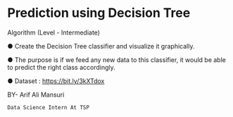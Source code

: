 # Prediction using Decision Tree 
Algorithm
(Level - Intermediate)

● Create the Decision Tree classifier and visualize it graphically. 

● The purpose is if we feed any new data to this classifier, it would be able to 
predict the right class accordingly. 

● Dataset : https://bit.ly/3kXTdox

BY- Arif Ali Mansuri
    
    Data Science Intern At TSP
